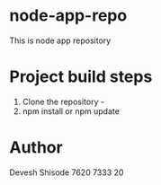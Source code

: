 # node-app-repo
This is node app repository

# Project build steps
1. Clone the repository - <repo-url>
2. npm install or npm update

# Author
Devesh Shisode
7620 7333 20
